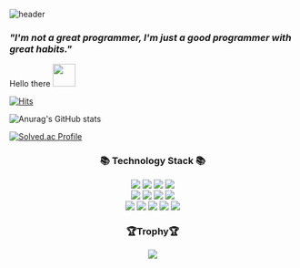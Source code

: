 ![header](https://capsule-render.vercel.app/api?type=waving&color=00BFFF&height=170&section=header&text=👽&fontSize=20)

### ***"I'm not a great programmer, I'm just a good programmer with great habits."***


Hello there&nbsp;<img width=40 src="https://cdn.jsdelivr.net/gh/Th3Wall/assets-cdn/PersonalGithubReadme/HandGreet.gif" width="35px" /><br/>
<!--
**YuDeokRin/YuDeokRin** is a ✨ _special_ ✨ repository because its `README.md` (this file) appears on your GitHub profile.

Here are some ideas to get you started:

- 🔭 I’m currently working on ...
- 🌱 I’m currently learning ...
- 👯 I’m looking to collaborate on ...
- 🤔 I’m looking for help with ...
- 💬 Ask me about ...
- 📫 How to reach me: ....
- 😄 Pronouns: ...
- ⚡ Fun fact: ...
-->


[![Hits](https://hits.seeyoufarm.com/api/count/incr/badge.svg?url=https://github.com/YuDeokRin%2Fgjbae1212%2Fhit-counter&count_bg=%23EEEF1D&title_bg=%23ED0707&icon=mcdonalds.svg&icon_color=%23E7E7E7&title=Mcdonalds&edge_flat=false)](https://hits.seeyoufarm.com)




![Anurag's GitHub stats](https://github-readme-stats.vercel.app/api?username=YuDeokRin&theme=highcontrast&show_icons=true)


[![Solved.ac Profile](http://mazassumnida.wtf/api/v2/generate_badge?boj=ejrfls12)](https://solved.ac/ejrfls12/)


<h3 align="center">📚 Technology Stack 📚</h3>
<p align="center">
  <img src="https://img.shields.io/badge/-Java-0A82FF?style=flat-square&logo=Java&logoColor=black" style="color:black"/>
  <img src="https://img.shields.io/badge/-Spring-green?style=flat-square&logo=Spring&logoColor=white"/>
  <img src="https://img.shields.io/badge/-SpringBoot-18CCA8?style=flat-square&logo=SpringBoot&logoColor=white"/>
  <img src="https://img.shields.io/badge/-MySQL-FF607F?style=flat-square&logo=MySQL&logoColor=black"/>
  
  <br>
  
  <img src="https://img.shields.io/badge/-Spring REST Docs-6DB33F?style=flat-square&logo=SpringRESTDocs&logoColor=white"/>
  <img src="https://img.shields.io/badge/Gradle-02303A?style=flat-square&logo=Gradle&logoColor=white"/>
  <img src="https://img.shields.io/badge/Hibernate-59666C?style=flat-square&logo=Hibernate&logoColor=white"/>
  <img src="https://img.shields.io/badge/Postman-FF6C37?style=flat-square&logo=Postman&logoColor=white"/>
  
  <br>
 
  <img src="https://img.shields.io/badge/IntelliJ IDEA-000000?style=flat-square&logo=IntelliJIDEA&logoColor=white"/>
  <img src="https://img.shields.io/badge/Git-F05032?style=flat-square&logo=Git&logoColor=white"/>
  <img src="https://img.shields.io/badge/GitHub-181717?style=flat-square&logo=GitHub&logoColor=white"/>
  <img src="https://img.shields.io/badge/-Slack-4A154B?style=flat-square&logo=slack&logoColor=white"/>
  <img src="https://img.shields.io/badge/-Notion-000000?style=flat-square&logo=notion&logoColor=white"/>
</p>            

<h3 align="center">🏆Trophy🏆 </h3>

 <p align="center"><img src="https://github-profile-trophy.vercel.app/?username=YuDeokRin&theme=gruvbox&title=Stars,Followers,Commits,PullRequest,Issues,Repositories" />
</div> </p>
